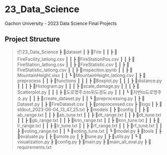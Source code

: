 # 23_Data_Science
Gachon University - 2023 Data Science Final Projects


## Project Structure

> 📦23_Data_Science
> ┣ 📂dataset
> ┃ ┣ 📂Fire
> ┃ ┃ ┣ 📜FireFacility_latlong.csv
> ┃ ┃ ┣ 📜FireStationPos.csv
> ┃ ┃ ┣ 📜FireStation_latlong.csv
 ┃ ┃ ┣ 📜FireStatistic.csv
 ┃ ┃ ┣ 📜FireStatistic_latlong.csv
 ┃ ┃ ┣ 📜inspeciton.ipynb
 ┃ ┃ ┣ 📜MountainHeight.xlsx
 ┃ ┃ ┗ 📜MountainHeight_latlong.csv
 ┃ ┣ 📂preprocess
 ┃ ┃ ┣ 📂functions
 ┃ ┃ ┃ ┣ 📜Boxplot.py
 ┃ ┃ ┃ ┣ 📜distance.py
 ┃ ┃ ┃ ┣ 📜Histogram.py
 ┃ ┃ ┃ ┣ 📜scale_damage.py
 ┃ ┃ ┃ ┣ 📜Scatterplot.py
 ┃ ┃ ┃ ┣ 📜도로명주소to위도경도.py
 ┃ ┃ ┃ ┗ 📜지번to도로명주소.py
 ┃ ┃ ┣ 📜create_dataset.py
 ┃ ┃ ┗ 📜preprocessing.py
 ┃ ┣ 📜Dataset.py
 ┃ ┣ 📜FireDataset.csv
 ┃ ┣ 📜preprocessed.csv
 ┣ 📂logs
 ┃ ┣ 📜stdout_2023-06-04_13_47_25.txt
 ┣ 📂models
 ┃ ┣ 📂config
 ┃ ┃ ┣ 📜ab_range.txt
 ┃ ┃ ┣ 📜ab_tune.txt
 ┃ ┃ ┣ 📜dt_range.txt
 ┃ ┃ ┣ 📜dt_tune.txt
 ┃ ┃ ┣ 📜gb_range.txt
 ┃ ┃ ┣ 📜knn_range.txt
 ┃ ┃ ┣ 📜knn_tune.txt
 ┃ ┃ ┣ 📜lr_range.txt
 ┃ ┃ ┣ 📜lr_tune.txt
 ┃ ┃ ┣ 📜rf_range.txt
 ┃ ┃ ┣ 📜rf_tune.txt
 ┃ ┃ ┣ 📜voting_range.txt
 ┃ ┃ ┗ 📜voting_tune.txt
 ┃ ┗ 📜model.py
 ┣ 📂tools
 ┃ ┣ 📜evaluate.py
 ┃ ┣ 📜smote.py
 ┃ ┣ 📜tune.py
 ┃ ┣ 📜utils.py
 ┃ ┗ 📜visualization.py
 ┣ 📜config.py
 ┣ 📜main.py
 ┣ 📜main_all_eval.py
 ┣ 📜requirements.txt
